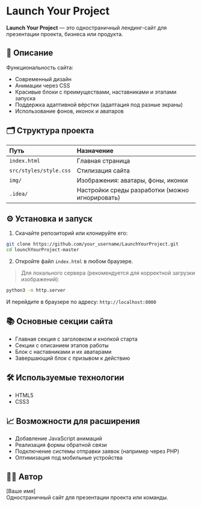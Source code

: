 
# Launch Your Project

**Launch Your Project** — это одностраничный лендинг-сайт для презентации проекта, бизнеса или продукта.

## 🚀 Описание

Функциональность сайта:
- Современный дизайн
- Анимации через CSS
- Красивые блоки с преимуществами, наставниками и этапами запуска
- Поддержка адаптивной вёрстки (адаптация под разные экраны)
- Использование фонов, иконок и аватаров

## 🗂 Структура проекта

| Путь | Назначение |
|:-----|:-----------|
| `index.html` | Главная страница |
| `src/styles/style.css` | Стилизация сайта |
| `img/` | Изображения: аватары, фоны, иконки |
| `.idea/` | Настройки среды разработки (можно игнорировать) |

## ⚙️ Установка и запуск

1. Скачайте репозиторий или клонируйте его:

```bash
git clone https://github.com/your_username/LaunchYourProject.git
cd lounchYourProject-master
```

2. Откройте файл `index.html` в любом браузере.

> Для локального сервера (рекомендуется для корректной загрузки изображений):

```bash
python3 -m http.server
```

И перейдите в браузере по адресу: `http://localhost:8000`

## 📚 Основные секции сайта

- Главная секция с заголовком и кнопкой старта
- Секции с описанием этапов работы
- Блок с наставниками и их аватарами
- Завершающий блок с призывом к действию

## 🛠 Используемые технологии

- HTML5
- CSS3

## 📈 Возможности для расширения

- Добавление JavaScript анимаций
- Реализация формы обратной связи
- Подключение системы отправки заявок (например через PHP)
- Оптимизация под мобильные устройства

## 🧑‍💻 Автор

[Ваше имя]  
Одностраничный сайт для презентации проекта или команды.

